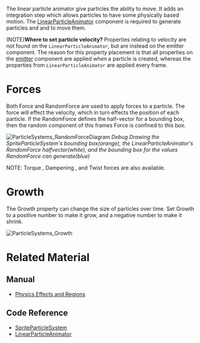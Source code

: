 The linear particle animator give particles the ability to move.  It adds an integration step which allows particles to have some physically based motion.  The [LinearParticleAnimator](https://github.com/zeroengineteam/ZeroDocs/blob/master/code_reference/class_reference/linearparticleanimator.markdown) component is required to generate particles and and to move them.

(NOTE)**Where to set particle velocity?** Properties relating to velocity are not found on the `LinearParticleAnimator`, but are instead on the emitter component.  The reason for this property placement is that all properties on the [emitter](https://github.com/zeroengineteam/ZeroDocs/blob/master/zero_editor_documentation/zeromanual/graphics/particles/emitters.markdown) component are applied when a particle is created, whereas the properties from `LinearParticleAnimator` are applied every frame.

 # Forces
Both Force  and RandomForce  are used to apply forces to a particle.  The force will effect the velocity, which in turn effects the position of each particle.  If the RandomForce  defines the half-vector for a bounding box, then the random component of this frames Force is confined to this box.



![ParticleSystems_RandomForceDiagram](https://media.githubusercontent.com/media/zeroengineteam/ZeroFiles/master/doc_files/46934.gif) *Debug Drawing the SpriteParticleSystem's bounding box(orange), the LinearParticleAnimator's RandomForce  halfvector(white), and the bounding box for the values RandomForce  can generate(blue)*


NOTE: Torque , Dampening , and Twist  forces are also available.

 # Growth
The Growth  property can change the size of particles over time.  Set Growth  to a positive number to make it grow, and a negative number to make it shrink.



![ParticleSystems_Growth](https://media.githubusercontent.com/media/zeroengineteam/ZeroFiles/master/doc_files/46666.gif)


 # Related Material
 ## Manual
- [Physics Effects and Regions](https://github.com/zeroengineteam/ZeroDocs/blob/master/zero_editor_documentation/zeromanual/physics/physicseffectsandregions.markdown)

 ## Code Reference
- [SpriteParticleSystem](https://github.com/zeroengineteam/ZeroDocs/blob/master/zero_editor_documentation/code_reference/class_reference/spriteparticlesystem.markdown)
- [LinearParticleAnimator](https://github.com/zeroengineteam/ZeroDocs/blob/master/code_reference/class_reference/linearparticleanimator.markdown) 

 